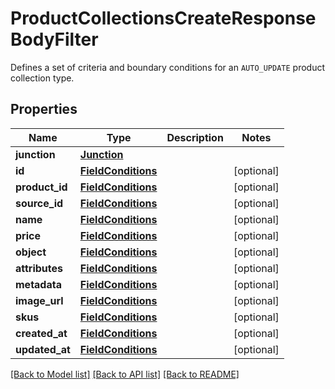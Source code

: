 # ProductCollectionsCreateResponseBodyFilter

Defines a set of criteria and boundary conditions for an `AUTO_UPDATE` product collection type.

## Properties

Name | Type | Description | Notes
------------ | ------------- | ------------- | -------------
**junction** | [**Junction**](Junction.md) |  | 
**id** | [**FieldConditions**](FieldConditions.md) |  | [optional] 
**product_id** | [**FieldConditions**](FieldConditions.md) |  | [optional] 
**source_id** | [**FieldConditions**](FieldConditions.md) |  | [optional] 
**name** | [**FieldConditions**](FieldConditions.md) |  | [optional] 
**price** | [**FieldConditions**](FieldConditions.md) |  | [optional] 
**object** | [**FieldConditions**](FieldConditions.md) |  | [optional] 
**attributes** | [**FieldConditions**](FieldConditions.md) |  | [optional] 
**metadata** | [**FieldConditions**](FieldConditions.md) |  | [optional] 
**image_url** | [**FieldConditions**](FieldConditions.md) |  | [optional] 
**skus** | [**FieldConditions**](FieldConditions.md) |  | [optional] 
**created_at** | [**FieldConditions**](FieldConditions.md) |  | [optional] 
**updated_at** | [**FieldConditions**](FieldConditions.md) |  | [optional] 

[[Back to Model list]](../README.md#documentation-for-models) [[Back to API list]](../README.md#documentation-for-api-endpoints) [[Back to README]](../README.md)


